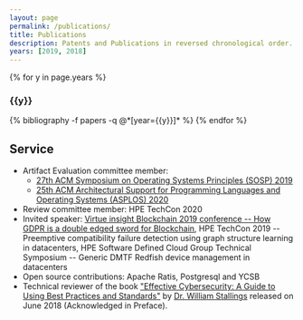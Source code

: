 ```yaml
---
layout: page
permalink: /publications/
title: Publications
description: Patents and Publications in reversed chronological order.
years: [2019, 2018]
---
```


{% for y in page.years %}
  <h3 class="year">{{y}}</h3>
  {% bibliography -f papers -q @*[year={{y}}]* %}
{% endfor %}

<h2>Service</h2>
<ul>
          <li>Artifact Evaluation committee member: <ul> 
            <li> <a href="https://sysartifacts.github.io/organizers.html"><u>27th ACM Symposium on Operating Systems Principles (SOSP) 2019</u></a></li>
            <li><a href="https://asplos-conference.org/calls/#artifacts"><u>25th ACM Architectural Support for Programming Languages and Operating Systems (ASPLOS) 2020</u></a></li>
        </ul> </li>
        <li>Review committee member: HPE TechCon 2020</li>
        <li>Invited speaker: <a href="https://www.virtueinsight.com/technology/Blockchain-2019/"> Virtue insight Blockchain 2019 conference -- How GDPR is a double edged sword for Blockchain</a>, HPE TechCon 2019 -- Preemptive compatibility failure detection using graph structure learning in datacenters, HPE Software Defined Cloud Group Technical Symposium -- Generic DMTF Redfish device management in datacenters</li>
        <li>Open source contributions: Apache Ratis, Postgresql and YCSB</li>
        <li>Technical reviewer of the book <a href="http://www.informit.com/store/effective-cybersecurity-a-guide-to-using-best-practices-9780134772806">"Effective Cybersecurity: A Guide to Using Best Practices and Standards"</a> by <a href="http://williamstallings.com/">Dr. William Stallings</a> released on June 2018 (Acknowledged in Preface).</li>
</ul>
